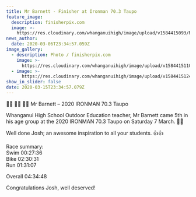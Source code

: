 ```yaml
---
title: Mr Barnett - Finisher at Ironman 70.3 Taupo
feature_image:
  description: finisherpix.com
  image: >-
    https://res.cloudinary.com/whanganuihigh/image/upload/v1584415093/News/Ironman_70.3_Josh_Barnett..png
news_author:
  date: 2020-03-06T23:34:57.059Z
image_gallery:
  - description: Photo / finisherpix.com
    image: >-
      https://res.cloudinary.com/whanganuihigh/image/upload/v1584415110/News/Ironman_70.3_Josh_Barnett.png
  - image: >-
      https://res.cloudinary.com/whanganuihigh/image/upload/v1584415124/News/150x150_Logo.jpg
show_in_slider: false
date: 2020-03-15T23:34:57.079Z
---
```

🏊‍♂️ 🚴‍♂️ 🏃‍♂️ Mr Barnett – 2020 IRONMAN 70.3 Taupo  

Whanganui High School Outdoor Education teacher, Mr Barnett came 5th in his age group at the 2020 IRONMAN 70.3 Taupo on Saturday 7 March. 👏👏  

Well done Josh; an awesome inspiration to all your students. 👍👍

Race summary:  
Swim  00:27:36  
Bike  02:30:31  
Run  01:31:07

Overall 04:34:48

Congratulations Josh, well deserved!
